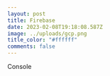 ```yaml
---
layout: post
title: Firebase
date: 2023-02-08T19:18:08.587Z
image: ../uploads/gcp.png
title_color: "#ffffff"
comments: false
---
```

C﻿onsole